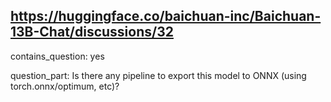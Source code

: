 ## https://huggingface.co/baichuan-inc/Baichuan-13B-Chat/discussions/32

contains_question: yes

question_part: Is there any pipeline to export this model to ONNX (using torch.onnx/optimum, etc)?